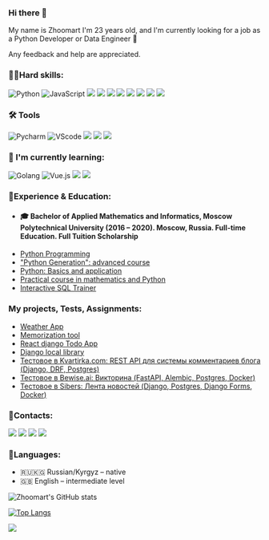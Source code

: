 ### Hi there 👋

My name is Zhoomart I'm 23 years old, and I'm currently looking for a job as a Python Developer or Data Engineer 💼

Any feedback and help are appreciated.

### ️👨‍💻Hard skills:

![Python](https://img.shields.io/badge/Python-3776AB?style=for-the-badge&logo=python&logoColor=white)
![JavaScript](https://img.shields.io/badge/javascript-%23323330.svg?style=for-the-badge&logo=javascript&logoColor=%23F7DF1E)
![](https://img.shields.io/badge/HTML-239120?style=for-the-badge&logo=html5&logoColor=white)
![](https://img.shields.io/badge/CSS-239120?&style=for-the-badge&logo=css3&logoColor=white)
![](https://img.shields.io/badge/Django-092E20?style=for-the-badge&logo=django&logoColor=white)
![](https://img.shields.io/badge/Flask-000000?style=for-the-badge&logo=flask&logoColor=white)
![](https://img.shields.io/badge/PostgreSQL-316192?style=for-the-badge&logo=postgresql&logoColor=white)
![](https://img.shields.io/badge/SQLite-07405E?style=for-the-badge&logo=sqlite&logoColor=white)
![](https://img.shields.io/badge/Heroku-430098?style=for-the-badge&logo=heroku&logoColor=white)
![](https://img.shields.io/badge/Microsoft_Excel-217346?style=for-the-badge&logo=microsoft-excel&logoColor=white)

### 🛠 Tools
![Pycharm](https://img.shields.io/badge/PyCharm-000000.svg?&style=for-the-badge&logo=PyCharm&logoColor=white)
![VScode](https://img.shields.io/badge/Visual_Studio_Code-0078D4?style=for-the-badge&logo=visual%q20studio%20code&logoColor=white)
![](https://img.shields.io/badge/Ubuntu-E95420?style=for-the-badge&logo=ubuntu&logoColor=white)
![](https://img.shields.io/badge/Linux-FCC624?style=for-the-badge&logo=linux&logoColor=black)
![](https://img.shields.io/badge/Windows-0078D6?style=for-the-badge&logo=windows&logoColor=white)

### 📃 I'm currently learning:

![Golang](https://img.shields.io/badge/Go-00ADD8?style=for-the-badge&logo=go&logoColor=white)
![Vue.js](https://img.shields.io/badge/vuejs-%2335495e.svg?style=for-the-badge&logo=vuedotjs&logoColor=%234FC08D)
![](https://img.shields.io/badge/redis-%23DD0031.svg?&style=for-the-badge&logo=redis&logoColor=white)
![](https://img.shields.io/badge/rabbitmq-%23FF6600.svg?&style=for-the-badge&logo=rabbitmq&logoColor=white)

### 🏫Experience & Education:

* #### 🎓 Bachelor of Applied Mathematics and Informatics, Moscow Polytechnical University (2016 – 2020). Moscow, Russia. Full-time Education. Full Tuition Scholarship
* [Python Programming](https://stepik.org/cert/828539) 
* ["Python Generation": advanced course](https://stepik.org/cert/1080745) 
* [Python: Basics and application](https://stepik.org/cert/828539) 
* [Practical course in mathematics and Python](https://stepik.org/cert/828539) 
* [Interactive SQL Trainer](https://stepik.org/cert/1060948) 


### My projects, Tests, Assignments:

* [Weather App](http://joerude.pythonanywhere.com/)
* [Memorization tool](https://github.com/joerude/memorization-tool)
* [React django Todo App](https://github.com/joerude/react-django-todo-app)
* [Django local library](https://github.com/joerude/django_local_library)
* [Тестовое в Kvartirka.com: REST API для системы комментариев блога (Django, DRF, Postgres)](https://github.com/joerude/kvartirka_api_test)
* [Тестовое в Bewise.ai: Викторина (FastAPI, Alembic, Postgres, Docker)](https://github.com/joerude/bewise-quiz-api-test)
* [Тестовое в Sibers: Лента новостей (Django, Postgres, Django Forms, Docker)](https://github.com/joerude/sibers-test-newsfeed)


### 📝Contacts:
[![](https://img.shields.io/badge/Telegram-2CA5E0?style=for-the-badge&logo=telegram&logoColor=white)](https://t.me/joerude)
[![](https://img.shields.io/badge/LinkedIn-0077B5?style=for-the-badge&logo=linkedin&logoColor=white)](#)
[![](https://img.shields.io/badge/Twitter-1DA1F2?style=for-the-badge&logo=twitter&logoColor=white)](https://twitter.com/joerude11)
[![](https://img.shields.io/badge/GitHub-100000?style=for-the-badge&logo=github&logoColor=white)](https://github.com/joerude)

[//]: # ([![]&#40;https://img.shields.io/badge/Gmail-D14836?style=for-the-badge&logo=gmail&logoColor=white&#41;]&#40;zh.akynov@gmail.com&#41;)
[//]: # ([![]&#40;https://img.shields.io/badge/Codewars-B1361E?style=for-the-badge&logo=Codewars&logoColor=white&#41;]&#40;https://www.codewars.com/users/Joerude&#41;)

### 📙Languages:
*  🇷🇺🇰🇬 Russian/Kyrgyz – native 
*  🇬🇧 English – intermediate level



![Zhoomart's GitHub stats](https://github-readme-stats.vercel.app/api?username=joerude&show_icons=true&theme=dracula&hide=contribs,prs)

[![Top Langs](https://github-readme-stats.vercel.app/api/top-langs/?username=joerude&theme=dracula)](https://github.com/anuraghazra/github-readme-stats)

![](https://komarev.com/ghpvc/?username=joerude&color=blueviolet&style=for-the-badge)



